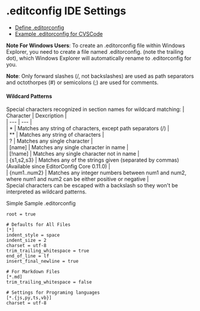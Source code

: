# .editconfig IDE Settings

- [Define .editorconfig](https://editorconfig.org/)  
- [Example .editorconfig for CVSCode](https://github.com/RehanSaeed/EditorConfig/blob/main/.editorconfig)  

**Note For Windows Users**: To create an .editorconfig file within Windows Explorer, you need to create a file named .editorconfig. (note the trailing dot), which Windows Explorer will automatically rename to .editorconfig for you.  

**Note**: Only forward slashes (/, not backslashes) are used as path separators and octothorpes (#) or semicolons (;) are used for comments.  

#### Wildcard Patterns
Special characters recognized in section names for wildcard matching:
| Character | Dexcription |  
| --- | --- |  
| * | Matches any string of characters, except path separators (/) |  
| ** | Matches any string of characters |  
| ? | Matches any single character |  
| [name] | Matches any single character in name |  
| [!name] | Matches any single character not in name |  
| {s1,s2,s3} | Matches any of the strings given (separated by commas) (Available since EditorConfig Core 0.11.0) |  
| {num1..num2} | Matches any integer numbers between num1 and num2, where num1 and num2 can be either positive or negative |  
Special characters can be escaped with a backslash so they won't be interpreted as wildcard patterns.

Simple Sample .editorconfig  
```
root = true

# Defaults for All Files
[*]
indent_style = space
indent_size = 2
charset = utf-8
trim_trailing_whitespace = true
end_of_line = lf
insert_final_newline = true

# For Markdown Files
[*.md]
trim_trailing_whitespace = false

# Settings for Programing languages
[*.{js,py,ts,vb}]
charset = utf-8
```
